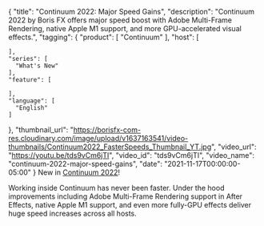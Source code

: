 {
  "title": "Continuum 2022: Major Speed Gains",
  "description": "Continuum 2022 by Boris FX offers major speed boost with Adobe Multi-Frame Rendering, native Apple M1 support, and more GPU-accelerated visual effects.",
  "tagging": {
    "product": [
      "Continuum"
    ],
    "host": [

    ],
    "series": [
      "What's New"
    ],
    "feature": [

    ],
    "language": [
      "English"
    ]
  },
  "thumbnail_url": "https://borisfx-com-res.cloudinary.com/image/upload/v1637163541/video-thumbnails/Continuum2022_FasterSpeeds_Thumbnail_YT.jpg",
  "video_url": "https://youtu.be/tds9vCm6jTI",
  "video_id": "tds9vCm6jTI",
  "video_name": "continuum-2022-major-speed-gains",
  "date": "2021-11-17T00:00:00-05:00"
}
New in [Continuum 2022](https://borisfx.com/products/continuum/?collection=continuum&product=continuum "Continuum | Boris FX | World's most complete plugin suite for Adobe, Avid and OFX")!

Working inside Continuum has never been faster. Under the hood improvements including Adobe Multi-Frame Rendering support in After Effects, native Apple M1 support, and even more fully-GPU effects deliver huge speed increases across all hosts.
